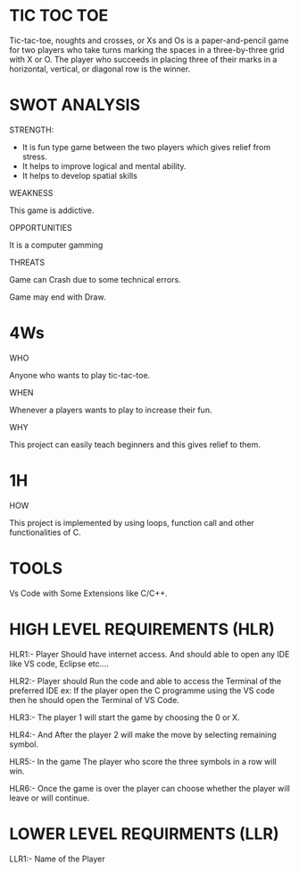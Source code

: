 # TIC TOC TOE

Tic-tac-toe, noughts and crosses, or Xs and Os is a paper-and-pencil game for two players who take turns marking the spaces in a three-by-three grid with X or O. The player who succeeds in placing three of their marks in a horizontal, vertical, or diagonal row is the winner.


# SWOT ANALYSIS

STRENGTH:

- It is fun type game between the two players which gives relief from stress.
- It helps to improve logical and mental ability.
- It helps to develop spatial skills

WEAKNESS

This game is addictive.

OPPORTUNITIES

It is a computer gamming

THREATS

Game can Crash due to some technical errors.

Game may end with Draw.

# 4Ws

WHO

Anyone who wants to play tic-tac-toe.

WHEN

Whenever a players wants to play to increase their fun.

WHY

This project can easily teach beginners and this gives relief to them.

# 1H

HOW

This project is implemented by using loops, function call and other functionalities of C.

# TOOLS

Vs Code with Some Extensions like C/C++.

# HIGH LEVEL REQUIREMENTS (HLR)

HLR1:- Player Should have internet access. And should able to open any IDE like VS code, Eclipse etc….

HLR2:- Player should Run the code and able to access the Terminal of the preferred IDE ex: If the player open the C programme using the VS code then he should open the Terminal of VS Code.

HLR3:- The player 1 will start the game by choosing the 0 or X.

HLR4:- And After the player 2 will make the move by selecting remaining symbol.

HLR5:- In the game The player who score the three symbols in a row will win.

HLR6:- Once the game is over the player can choose whether the player will leave or will continue.

# LOWER LEVEL REQUIRMENTS (LLR)

LLR1:- Name of the Player

